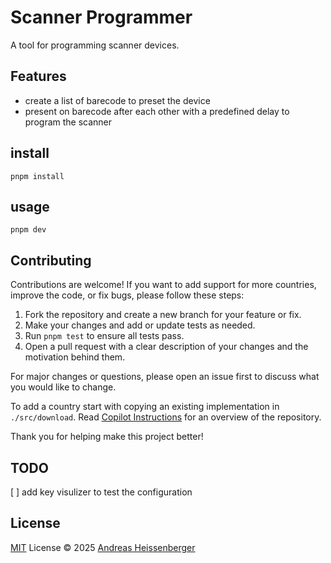 # Scanner Programmer

A tool for programming scanner devices.

## Features

* create a list of barecode to preset the device
* present on barecode after each other with a predefined delay to program the scanner

## install

`pnpm install`

## usage

`pnpm dev`

## Contributing

Contributions are welcome! If you want to add support for more countries, improve the code, or fix bugs, please follow these steps:

1. Fork the repository and create a new branch for your feature or fix.
2. Make your changes and add or update tests as needed.
3. Run `pnpm test` to ensure all tests pass.
4. Open a pull request with a clear description of your changes and the motivation behind them.

For major changes or questions, please open an issue first to discuss what you would like to change.

To add a country start with copying an existing implementation in `./src/download`.
Read [Copilot Instructions](./github/copilot-instructions.md) for an overview of the repository.

Thank you for helping make this project better!

## TODO

[ ] add key visulizer to test the configuration


## License

[MIT](./LICENSE) License © 2025 [Andreas Heissenberger](https://github.com/aheissenberger)
